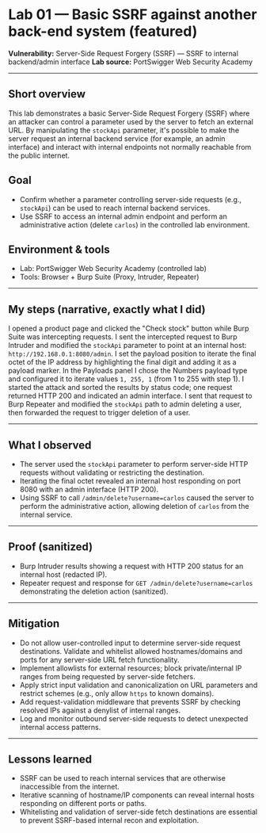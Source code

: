 # Lab 01 — Basic SSRF against another back-end system (featured)

**Vulnerability:** Server-Side Request Forgery (SSRF) — SSRF to internal backend/admin interface
**Lab source:** PortSwigger Web Security Academy


---

## Short overview

This lab demonstrates a basic Server-Side Request Forgery (SSRF) where an attacker can control a parameter used by the server to fetch an external URL. By manipulating the `stockApi` parameter, it's possible to make the server request an internal backend service (for example, an admin interface) and interact with internal endpoints not normally reachable from the public internet.

## Goal

* Confirm whether a parameter controlling server-side requests (e.g., `stockApi`) can be used to reach internal backend services.
* Use SSRF to access an internal admin endpoint and perform an administrative action (delete `carlos`) in the controlled lab environment.

## Environment & tools

* Lab: PortSwigger Web Security Academy (controlled lab)
* Tools: Browser + Burp Suite (Proxy, Intruder, Repeater)

---

## My steps (narrative, exactly what I did)

I opened a product page and clicked the "Check stock" button while Burp Suite was intercepting requests. I sent the intercepted request to Burp Intruder and modified the `stockApi` parameter to point at an internal host: `http://192.168.0.1:8080/admin`. I set the payload position to iterate the final octet of the IP address by highlighting the final digit and adding it as a payload marker. In the Payloads panel I chose the Numbers payload type and configured it to iterate values `1, 255, 1` (from 1 to 255 with step 1). I started the attack and sorted the results by status code; one request returned HTTP 200 and indicated an admin interface. I sent that request to Burp Repeater and modified the `stockApi` path to admin deleting a user, then forwarded the request to trigger deletion of a user.

---

## What I observed 

* The server used the `stockApi` parameter to perform server-side HTTP requests without validating or restricting the destination.
* Iterating the final octet revealed an internal host responding on port 8080 with an admin interface (HTTP 200).
* Using SSRF to call `/admin/delete?username=carlos` caused the server to perform the administrative action, allowing deletion of `carlos` from the internal service.

---

## Proof (sanitized)

* Burp Intruder results showing a request with HTTP 200 status for an internal host (redacted IP).
* Repeater request and response for `GET /admin/delete?username=carlos` demonstrating the deletion action (sanitized).



---

## Mitigation

* Do not allow user-controlled input to determine server-side request destinations. Validate and whitelist allowed hostnames/domains and ports for any server-side URL fetch functionality.
* Implement allowlists for external resources; block private/internal IP ranges from being requested by server-side fetchers.
* Apply strict input validation and canonicalization on URL parameters and restrict schemes (e.g., only allow `https` to known domains).
* Add request-validation middleware that prevents SSRF by checking resolved IPs against a denylist of internal ranges.
* Log and monitor outbound server-side requests to detect unexpected internal access patterns.

---

## Lessons learned

* SSRF can be used to reach internal services that are otherwise inaccessible from the internet.
* Iterative scanning of hostname/IP components can reveal internal hosts responding on different ports or paths.
* Whitelisting and validation of server-side fetch destinations are essential to prevent SSRF-based internal recon and exploitation.
